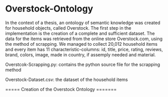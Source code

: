 # Overstock-Ontology

In the context of a thesis, an ontology of semantic knowledge was created for household objects, called Overstock. The first step in the implementation is the creation of a complete and sufficient dataset. The data for the items was retrieved from the online store Overstock.com, using the method of scrapping. We managed to collect 20,012 household items and every item has 11 characteristic-columns: id, title, price, rating, reviews, brand, colors, image, made in country, if assemply needed and material. 

Overstcok-Scrapping.py: contains the python source file for the scrapping method

Overstock-Dataset.csv: the dataset of the household items

===== Creation of the Overstock Ontology =======
